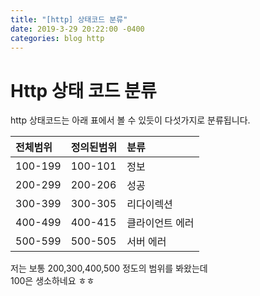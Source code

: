 ```yaml
---
title: "[http] 상태코드 분류"
date: 2019-3-29 20:22:00 -0400
categories: blog http
---
```


# Http 상태 코드 분류

http 상태코드는 아래 표에서 볼 수 있듯이 다섯가지로 분류됩니다.


|전체범위 |정의된범위 |분류        |
|:------|:-------|:------    |
|100-199|100-101 |정보        |
|200-299|200-206 |성공        |
|300-399|300-305 |리다이렉션    |
|400-499|400-415 |클라이언트 에러|
|500-599|500-505 |서버 에러    |


저는 보통 200,300,400,500 정도의 범위를 봐왔는데  
100은 생소하네요 ㅎㅎ




